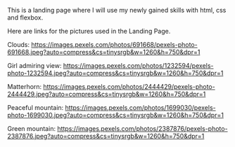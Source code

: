 This is a landing page where I will use my newly gained skills with html, css and flexbox.

Here are links for the pictures used in the Landing Page.

Clouds: https://images.pexels.com/photos/691668/pexels-photo-691668.jpeg?auto=compress&cs=tinysrgb&w=1260&h=750&dpr=1

Girl admiring view: https://images.pexels.com/photos/1232594/pexels-photo-1232594.jpeg?auto=compress&cs=tinysrgb&w=1260&h=750&dpr=1

Matterhorn: https://images.pexels.com/photos/2444429/pexels-photo-2444429.jpeg?auto=compress&cs=tinysrgb&w=1260&h=750&dpr=1

Peaceful mountain: https://images.pexels.com/photos/1699030/pexels-photo-1699030.jpeg?auto=compress&cs=tinysrgb&w=1260&h=750&dpr=1

Green mountain: https://images.pexels.com/photos/2387876/pexels-photo-2387876.jpeg?auto=compress&cs=tinysrgb&w=1260&h=750&dpr=1
